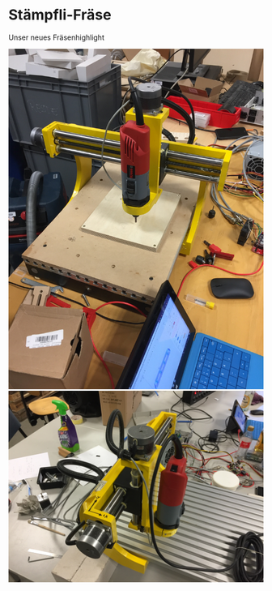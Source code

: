 # Stämpfli-Fräse
Unser neues Fräsenhighlight


![](img_cnc/staempfli1.jpg)
![](img_cnc/staempfli2.jpg)